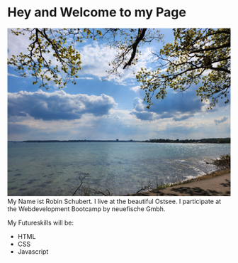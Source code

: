 # Hey and Welcome to my Page
![Starnde](Strande)
My Name ist Robin Schubert.
I live at the beautiful Ostsee.
I participate at the Webdevelopment Bootcamp by neuefische Gmbh.

My Futureskills will be:
- HTML
- CSS
- Javascript
